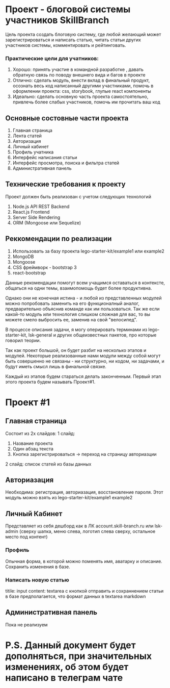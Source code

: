 # Проект - блоговой системы участников SkillBranch

Цель проекта создать блоговую систему, где любой желающий может зарегистрироваться и написать статью, читать статьи других участников системы, комментировать и рейтинговать.

### Практические цели для учатников:
1. Хорошо: принять участие в командной разработке , давать обратную связь по поводу внешнего вида и багов в проекте 
2. Отлично: сделать модуль, внести вклад в финальный продукт, осознать весь код написанный другими участниками, помочь в оформлении проекта: css, storybook, глупые react компоненты 
3. Идеально: сделать основную часть проекта самостоятельно, привлечь более слабых участников, помочь им прочитать ваш  код

## Основные состовные части проекта
1. Главная страница
2. Лента статей
3. Авторизация
4. Личный кабинет
5. Профиль учатника
6. Интерфейс написания статьи
7. Интерфейс просмотра, поиска и фильтра статей
8. Административная панель

## Технические требования к проекту
Проект должен быть реализован с учетом следующих технологий
1. Node.js API REST Backend
2. React.js Frontend
3. Server Side Rendering
4. ORM (Mongoose или Sequelize)

## Реккомендации по реализации
1. Использовать за базу проекта lego-starter-kit/example1 или example2
2. MongoDB
3. Mongoose
4. CSS фреймворк - bootstrap 3
5. react-bootstrap

Данные рекомендации помогут всем учащимся оставаться  в контексте, общаться на одни темы,  взаимопомощь будет более продуктивна.

Однако они не конечная истина - и любой из представленных модулей можно попробовать заменить на его функционалный аналог, предварительно объяснив команде как им пользоваться.
Так же если какой-то модуль или технология слишком сложная для вас, то вы можете смело выбросить ее, заменив на свой "велосипед". 


В процессе описания задачи, я могу оперировать терминами из lego-starter-kit, lsk-general и других общеизвестных пакетов, про которые говорил теории. 

Так как проект большой, он будет разбит на несколько этапов и модулей. Некоторые реализованные нами модули между собой могут быть совершенно не связаны - ни структурно, ни кодом, ни задачами, и будут иметь смысл лишь в финальной связке.

Каждый из этапов будем стараться делать законченным.
Первый этап этого проекта будем называть Проект#1.


# Проект #1

## Главная страница
Состоит из 2х слайдов:
1 слайд:
1. Название проекта
2. Один абзац текста
3. Кнопка зарегистрироваться -\> переход на страницу авториазции

2 слайд: список статей из базы данных

## Авториазация
Необходима: регистрация, авториазация, восстановление пароля.
Этот модуль можно взять из lego-starter-kit/example1 example2

## Личный Кабинет
Представляет из себя дешборд как в ЛК account.skill-branch.ru или lsk-admin (сверху шапка, меню слева, логотип слева сверху, остальное место под контент)

### Профиль
Опычная форма, в которой можно поменять имя, аватарку и описание.
Сохранить изменения  в базе.

### Написать новую статью
titile: input
content: textarea 
с кнопкой отправить и сохраннением статьи в базе
предполагается, что формат данных в textarea markdown


## Административная панель
Пока не реализуем


# P.S. Данный документ будет дополняться, при значительных изменениях, об этом будет написано в телеграм чате